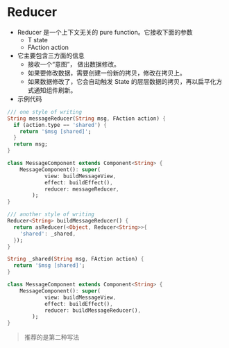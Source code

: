 # Reducer

-   Reducer 是一个上下文无关的 pure function。它接收下面的参数
    -   T state
    -   FAction action
-   它主要包含三方面的信息
    -   接收一个“意图”， 做出数据修改。
    -   如果要修改数据，需要创建一份新的拷贝，修改在拷贝上。
    -   如果数据修改了，它会自动触发 State 的层层数据的拷贝，再以扁平化方式通知组件刷新。
-   示例代码

```dart
/// one style of writing
String messageReducer(String msg, FAction action) {
  if (action.type == 'shared') {
    return '$msg [shared]';
  }
  return msg;
}

class MessageComponent extends Component<String> {
    MessageComponent(): super(
            view: buildMessageView,
            effect: buildEffect(),
            reducer: messageReducer,
        );
}
```

```dart
/// another style of writing
Reducer<String> buildMessageReducer() {
  return asReducer(<Object, Reducer<String>>{
    'shared': _shared,
  });
}

String _shared(String msg, FAction action) {
  return '$msg [shared]';
}

class MessageComponent extends Component<String> {
    MessageComponent(): super(
            view: buildMessageView,
            effect: buildEffect(),
            reducer: buildMessageReducer(),
        );
}
```

> 推荐的是第二种写法
